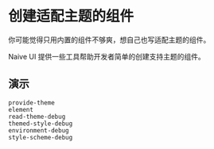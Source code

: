 # 创建适配主题的组件

你可能觉得只用内置的组件不够爽，想自己也写适配主题的组件。

Naive UI 提供一些工具帮助开发者简单的创建支持主题的组件。

## 演示

```demo
provide-theme
element
read-theme-debug
themed-style-debug
environment-debug
style-scheme-debug
```

